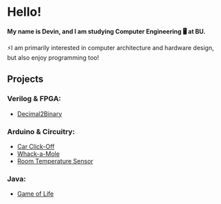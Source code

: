 # Hello!
**My name is Devin, and I am studying Computer Engineering 🖥️ at BU.** 

⚡I am primarily interested in computer architecture and hardware design, but also enjoy programming too!

## Projects
### Verilog & FPGA: 
- [Decimal2Binary](https://github.com/ibyteibit/Decimal2Binary)
### Arduino & Circuitry:
- [Car Click-Off](https://github.com/ibyteibit/Car-Click-Off)
- [Whack-a-Mole](https://github.com/ibyteibit/Whack-a-Mole)
- [Room Temperature Sensor](https://github.com/ibyteibit/Room-Temperature-Sensor)
### Java: 
- [Game of Life](https://github.com/ibyteibit/Game-of-Life)

<!--
**ibyteibit/ibyteibit** is a ✨ _special_ ✨ repository because its `README.md` (this file) appears on your GitHub profile.

Here are some ideas to get you started:

- 🔭 I’m currently working on ...
- 🌱 I’m currently learning ...
- 👯 I’m looking to collaborate on ...
- 🤔 I’m looking for help with ...
- 💬 Ask me about ...
- 📫 How to reach me: ...
- 😄 Pronouns: ...
- ⚡ Fun fact: ...
-->
